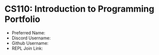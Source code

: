 # CS110: Introduction to Programming Portfolio

- Preferred Name: 
- Discord Username:
- Github Username:
- REPL Join Link:
